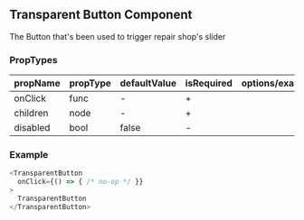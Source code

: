 ## Transparent Button Component

The Button that's been used to trigger repair shop's slider

### PropTypes

| propName | propType | defaultValue | isRequired | options/example |
|----------|----------|--------------|------------|---------|
| onClick     | func   | -      | +          |  |
| children | node | -            | +          |  |
| disabled  | bool   | false          | -           | |



### Example

``` js
<TransparentButton
  onClick={() => { /* no-op */ }}
>
  TransparentButton
</TransparentButton>
```
